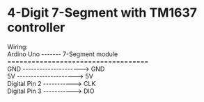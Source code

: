 # 4-Digit 7-Segment with TM1637 controller

Wiring:</br>
Ardino Uno ------- 7-Segment module</br>
===================================</br>
GND ---------------------> GND</br>
5V  ---------------------> 5V</br>
Digital Pin 2 -----------> CLK</br>
Digital Pin 3 -----------> DIO</br>

